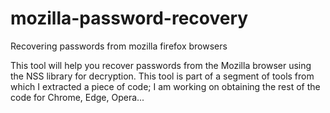 # mozilla-password-recovery
Recovering passwords from mozilla firefox browsers

This tool will help you recover passwords from the Mozilla browser using the NSS library for decryption. This tool is part of a segment of tools from which I extracted a piece of code; I am working on obtaining the rest of the code for Chrome, Edge, Opera...
